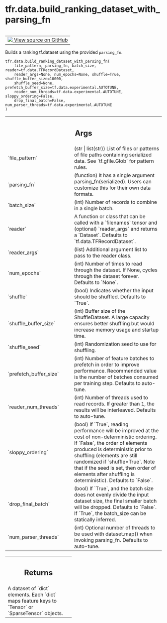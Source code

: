 <div itemscope itemtype="http://developers.google.com/ReferenceObject">
<meta itemprop="name" content="tfr.data.build_ranking_dataset_with_parsing_fn" />
<meta itemprop="path" content="Stable" />
</div>

# tfr.data.build_ranking_dataset_with_parsing_fn

<!-- Insert buttons and diff -->

<table class="tfo-notebook-buttons tfo-api" align="left">

<td>
  <a target="_blank" href="https://github.com/tensorflow/ranking/tree/master/tensorflow_ranking/python/data.py">
    <img src="https://www.tensorflow.org/images/GitHub-Mark-32px.png" />
    View source on GitHub
  </a>
</td>
</table>

Builds a ranking tf.dataset using the provided `parsing_fn`.

<pre class="devsite-click-to-copy prettyprint lang-py tfo-signature-link">
<code>tfr.data.build_ranking_dataset_with_parsing_fn(
    file_pattern, parsing_fn, batch_size, reader=tf.data.TFRecordDataset,
    reader_args=None, num_epochs=None, shuffle=True, shuffle_buffer_size=10000,
    shuffle_seed=None, prefetch_buffer_size=tf.data.experimental.AUTOTUNE,
    reader_num_threads=tf.data.experimental.AUTOTUNE, sloppy_ordering=False,
    drop_final_batch=False, num_parser_threads=tf.data.experimental.AUTOTUNE
)
</code></pre>

<!-- Placeholder for "Used in" -->

<!-- Tabular view -->

 <table class="responsive fixed orange">
<colgroup><col width="214px"><col></colgroup>
<tr><th colspan="2"><h2 class="add-link">Args</h2></th></tr>

<tr>
<td>
`file_pattern`
</td>
<td>
(str | list(str)) List of files or patterns of file paths
containing serialized data. See `tf.gfile.Glob` for pattern rules.
</td>
</tr><tr>
<td>
`parsing_fn`
</td>
<td>
(function) It has a single argument parsing_fn(serialized).
Users can customize this for their own data formats.
</td>
</tr><tr>
<td>
`batch_size`
</td>
<td>
(int) Number of records to combine in a single batch.
</td>
</tr><tr>
<td>
`reader`
</td>
<td>
A function or class that can be called with a `filenames` tensor and
(optional) `reader_args` and returns a `Dataset`. Defaults to
`tf.data.TFRecordDataset`.
</td>
</tr><tr>
<td>
`reader_args`
</td>
<td>
(list) Additional argument list to pass to the reader class.
</td>
</tr><tr>
<td>
`num_epochs`
</td>
<td>
(int) Number of times to read through the dataset. If None,
cycles through the dataset forever. Defaults to `None`.
</td>
</tr><tr>
<td>
`shuffle`
</td>
<td>
(bool) Indicates whether the input should be shuffled. Defaults to
`True`.
</td>
</tr><tr>
<td>
`shuffle_buffer_size`
</td>
<td>
(int) Buffer size of the ShuffleDataset. A large
capacity ensures better shuffling but would increase memory usage and
startup time.
</td>
</tr><tr>
<td>
`shuffle_seed`
</td>
<td>
(int) Randomization seed to use for shuffling.
</td>
</tr><tr>
<td>
`prefetch_buffer_size`
</td>
<td>
(int) Number of feature batches to prefetch in order
to improve performance. Recommended value is the number of batches
consumed per training step. Defaults to auto-tune.
</td>
</tr><tr>
<td>
`reader_num_threads`
</td>
<td>
(int) Number of threads used to read records. If greater
than 1, the results will be interleaved. Defaults to auto-tune.
</td>
</tr><tr>
<td>
`sloppy_ordering`
</td>
<td>
(bool) If `True`, reading performance will be improved at
the cost of non-deterministic ordering. If `False`, the order of elements
produced is deterministic prior to shuffling (elements are still
randomized if `shuffle=True`. Note that if the seed is set, then order of
elements after shuffling is deterministic). Defaults to `False`.
</td>
</tr><tr>
<td>
`drop_final_batch`
</td>
<td>
(bool) If `True`, and the batch size does not evenly
divide the input dataset size, the final smaller batch will be dropped.
Defaults to `False`. If `True`, the batch_size can be statically inferred.
</td>
</tr><tr>
<td>
`num_parser_threads`
</td>
<td>
(int) Optional number of threads to be used with
dataset.map() when invoking parsing_fn. Defaults to auto-tune.
</td>
</tr>
</table>

<!-- Tabular view -->

 <table class="responsive fixed orange">
<colgroup><col width="214px"><col></colgroup>
<tr><th colspan="2"><h2 class="add-link">Returns</h2></th></tr>
<tr class="alt">
<td colspan="2">
A dataset of `dict` elements. Each `dict` maps feature keys to
`Tensor` or `SparseTensor` objects.
</td>
</tr>

</table>
